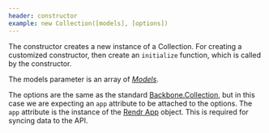 ```yaml
---
header: constructor
example: new Collection([models], [options])
---
```


The constructor creates a new instance of a Collection.  For creating a customized constructor, then create an `initialize` function, which is called by the constructor.

The models parameter is an array of [*Models*](/model).

The options are the same as the standard [Backbone.Collection](http://backbonejs.org#Collection-constructor), but in this case we are expecting an `app` attribute to be attached to the options.  The `app` attribute is the instance of the [Rendr App](/app) object.  This is required for syncing data to the API.

